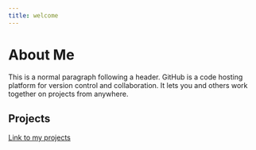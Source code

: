 ```yaml
---
title: welcome
---
```


# About Me

This is a normal paragraph following a header. GitHub is a code hosting platform for version control and collaboration. It lets you and others work together on projects from anywhere.

## Projects

[Link to my projects](./project_page.md)
